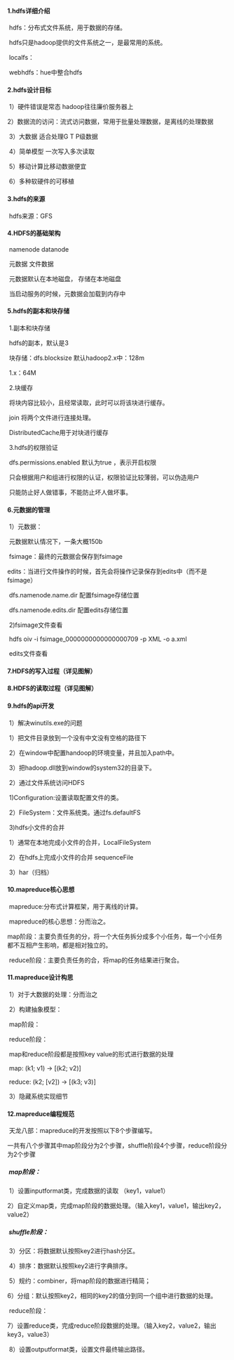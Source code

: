 #### 1.hdfs详细介绍

​	hdfs：分布式文件系统，用于数据的存储。

​	hdfs只是hadoop提供的文件系统之一，是最常用的系统。

​	localfs：

​	webhdfs：hue中整合hdfs

#### 2.hdfs设计目标

​	1）硬件错误是常态 hadoop往往廉价服务器上

​	2）数据流的访问：流式访问数据，常用于批量处理数据，是离线的处理数据

​	3）大数据  适合处理G  T  P级数据

​	4）简单模型 一次写入多次读取

​	5）移动计算比移动数据便宜  

​	6）多种软硬件的可移植

#### 3.hdfs的来源

​	hdfs来源：GFS

#### 4.HDFS的基础架构

​	namenode								datanode

​	元数据									文件数据

​	元数据默认在本地磁盘，					存储在本地磁盘

​	当启动服务的时候，元数据会加载到内存中

#### 5.hdfs的副本和块存储

​	1.副本和块存储

​	hdfs的副本，默认是3

​	块存储：dfs.blocksize  默认hadoop2.x中：128m			

​								     1.x：64M

​	2.块缓存

​	将块内容比较小，且经常读取，此时可以将该块进行缓存。

​	join 将两个文件进行连接处理。

​	DistributedCache用于对块进行缓存



​	3.hdfs的权限验证

​	dfs.permissions.enabled 默认为true ，表示开启权限

​	只会根据用户和组进行权限的认证，权限验证比较薄弱，可以伪造用户

​	只能防止好人做错事，不能防止坏人做坏事。

#### 6.元数据的管理

​	1）元数据：

​		元数据默认情况下，一条大概150b

​		fsimage：最终的元数据会保存到fsimage

​		edits：当进行文件操作的时候，首先会将操作记录保存到edits中（而不是fsimage）

​		dfs.namenode.name.dir  配置fsimage存储位置

​		dfs.namenode.edits.dir   配置edits存储位置

​	2)fsimage文件查看

​		 hdfs oiv -i fsimage_0000000000000000709 -p XML -o a.xml

​	   edits文件查看

#### 7.HDFS的写入过程（详见图解）



#### 8.HDFS的读取过程（详见图解）



#### 9.hdfs的api开发

​	1）解决winutils.exe的问题

​		1）把文件目录放到一个没有中文没有空格的路径下

​		2）在window中配置handoop的环境变量，并且加入path中。

​		3）把hadoop.dll放到window的system32的目录下。

​	2）通过文件系统访问HDFS

​		1)Configuration:设置读取配置文件的类。

​		2）FileSystem：文件系统类。通过fs.defaultFS  

​	3)hdfs小文件的合并

​		1）通常在本地完成小文件的合并，LocalFileSystem

​		2）在hdfs上完成小文件的合并  sequenceFile

​		3）har（归档）



#### 10.mapreduce核心思想

​	mapreduce:分布式计算框架，用于离线的计算。

​	mapreduce的核心思想：分而治之。

​	map阶段：主要负责任务的分，将一个大任务拆分成多个小任务，每一个小任务都不互相产生影响，都是相对独立的。

​	reduce阶段：主要负责任务的合，将map的任务结果进行聚合。



#### 11.mapreduce设计构思

​	1）对于大数据的处理：分而治之

​	2）构建抽象模型：

​		map阶段：

​		reduce阶段：

​		map和reduce阶段都是按照key  value的形式进行数据的处理

​		map: (k1; v1) → [(k2; v2)]

​		reduce: (k2; [v2]) → [(k3; v3)]

​	3）隐藏系统实现细节



#### 12.mapreduce编程规范

​	天龙八部：mapreduce的开发按照以下8个步骤编写。

​	一共有八个步骤其中map阶段分为2个步骤，shuffle阶段4个步骤，reduce阶段分为2个步骤

##### ​	map阶段：

​	1）设置inputformat类，完成数据的读取 （key1，value1）

​	2）自定义map类，完成map阶段的数据处理。（输入key1，value1，输出key2，value2）

##### ​	shuffle阶段：

​	3）分区：将数据默认按照key2进行hash分区。

​	4）排序：数据默认按照key2进行字典排序。

​	5）规约：combiner，将map阶段的数据进行精简；

​	6）分组：默认按照key2，相同的key2的值分到同一个组中进行数据的处理。

​	reduce阶段：

​	7）设置reduce类，完成reduce阶段数据的处理。（输入key2，value2，输出key3，value3）

​	8）设置outputformat类，设置文件最终输出路径。